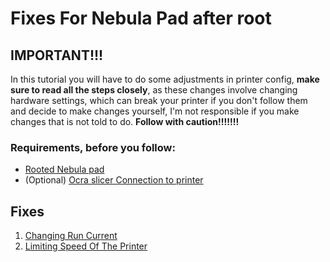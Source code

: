 # Fixes For Nebula Pad after root

## IMPORTANT!!!
In this tutorial you will have to do some adjustments in printer config, **make sure to read all the steps closely**,
as these changes involve changing hardware settings,
which can break your printer if you don't follow them and decide to make changes yourself,
I'm not responsible if you make changes that is not told to do. **Follow with caution!!!!!!!**

### Requirements, before you follow:
- [Rooted Nebula pad](../RootingNebulaPad/InstallingRootedFirmware.md#installing-rooted-firmware)
- (Optional) [Ocra slicer Connection to printer](../OcraSlicer/SettingUpRemotePrinting.md#setting-up-remote-printing)

## Fixes
1. [Changing Run Current](ChangingRunCurrent.md#fixing-layer-shift-and-nozzle-grinding-prints)
2. [Limiting Speed Of The Printer](LimitingSpeedOfThePrinter.md#limiting-speed-of-the-printer)